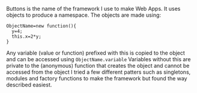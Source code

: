 Buttons is the name of the framework I use to make Web Apps. 
It uses objects to produce a namespace. 
The objects are made using:
```
ObjectName=new function(){
  y=4;
  this.x=2*y;
}
```
Any variable (value or function) prefixed with this is copied to the object and can be accessed using ```ObjectName.variable```
Variables without this are private to the (anonymous) function that creates the object and cannot be accessed from the object
I tried a few different patters such as singletons, modules and factory functions to make the framework but found the way described easiest. 

